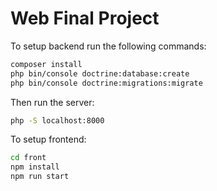 # Web Final Project

To setup backend run the following commands:

```bash
composer install
php bin/console doctrine:database:create
php bin/console doctrine:migrations:migrate
```

Then run the server:

```bash
php -S localhost:8000
```

To setup frontend:

```bash
cd front
npm install
npm run start
```